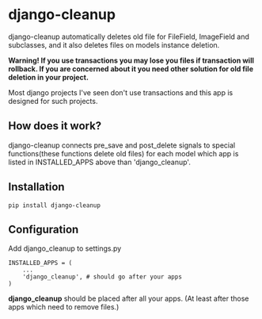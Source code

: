 # django-cleanup

django-cleanup automatically deletes old file for FileField, ImageField and subclasses,
and it also deletes files on models instance deletion.

**Warning! If you use transactions you may lose you files if transaction will rollback. 
If you are concerned about it you need other solution for old file deletion in your project.**

Most django projects I've seen don't use transactions and this app is designed for such projects.

## How does it work?

django-cleanup connects pre_save and post_delete signals to special functions(these functions 
delete old files) for each model which app is listed in INSTALLED_APPS above than 'django_cleanup'.

## Installation
    
    pip install django-cleanup


## Configuration

Add django_cleanup to settings.py

    INSTALLED_APPS = (
        ...
        'django_cleanup', # should go after your apps
    )

**django_cleanup** should be placed after all your apps. (At least after those apps which need to remove files.)

